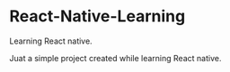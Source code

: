 # React-Native-Learning
Learning React native. 


Juat a simple project created while learning React native.

